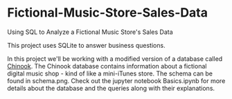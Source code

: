 # Fictional-Music-Store-Sales-Data
Using SQL to Analyze a Fictional Music Store's Sales Data

This project uses SQLite to answer business questions.

In this project we'll be working with a modified version of a database called [Chinook](https://www.kaggle.com/samaxtech/chinook-music-store-data). The Chinook database contains information about a fictional digital music shop - kind of like a mini-iTunes store. The schema can be found in schema.png.
Check out the jupyter notebook Basics.ipynb for more details about the database and the queries along with their explanations.
